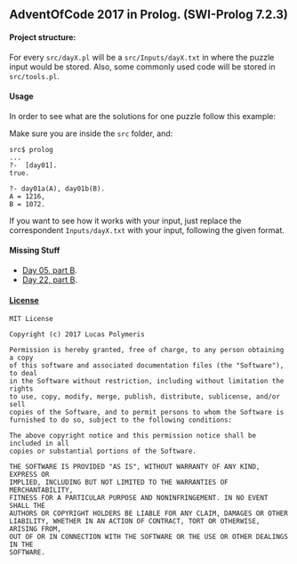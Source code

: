 ## AdventOfCode 2017 in Prolog. (SWI-Prolog 7.2.3)

#### Project structure:
For every ```src/dayX.pl``` will be a ```src/Inputs/dayX.txt``` in where the
puzzle input would be stored. Also, some commonly
used code will be stored in ```src/tools.pl```.

#### Usage
In order to see what are the solutions for one puzzle follow this example:

Make sure you are inside the ```src``` folder, and:

``` text
src$ prolog
...
?-  [day01].
true.

?- day01a(A), day01b(B).
A = 1216,
B = 1072.
```

If you want to see how it works with your input, just replace the
correspondent ```Inputs/dayX.txt``` with your input, following the given format.

#### Missing Stuff
-   [Day 05, part B](https://github.com/Average-user/adventofcode-pl-2017/blob/master/src/day05.pl).
-   [Day 22, part B](https://github.com/Average-user/adventofcode-pl-2017/blob/master/src/day22.pl).

#### [License](https://github.com/Average-user/adventofcode-pl-2017/blob/master/LICENSE)
``` text
MIT License

Copyright (c) 2017 Lucas Polymeris

Permission is hereby granted, free of charge, to any person obtaining a copy
of this software and associated documentation files (the "Software"), to deal
in the Software without restriction, including without limitation the rights
to use, copy, modify, merge, publish, distribute, sublicense, and/or sell
copies of the Software, and to permit persons to whom the Software is
furnished to do so, subject to the following conditions:

The above copyright notice and this permission notice shall be included in all
copies or substantial portions of the Software.

THE SOFTWARE IS PROVIDED "AS IS", WITHOUT WARRANTY OF ANY KIND, EXPRESS OR
IMPLIED, INCLUDING BUT NOT LIMITED TO THE WARRANTIES OF MERCHANTABILITY,
FITNESS FOR A PARTICULAR PURPOSE AND NONINFRINGEMENT. IN NO EVENT SHALL THE
AUTHORS OR COPYRIGHT HOLDERS BE LIABLE FOR ANY CLAIM, DAMAGES OR OTHER
LIABILITY, WHETHER IN AN ACTION OF CONTRACT, TORT OR OTHERWISE, ARISING FROM,
OUT OF OR IN CONNECTION WITH THE SOFTWARE OR THE USE OR OTHER DEALINGS IN THE
SOFTWARE.
```
